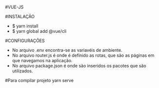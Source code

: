 #VUE-JS

#INSTALAÇÃO
- $ yarn install
- $ yarn global add @vue/cli

#CONFIGURAÇÕES

- No arquivo .env encontra-se as variavéis de ambiente.
- No arquivo router.js é onde é definido as rotas, que são as páginas em que navegamos na aplicação.
- No arquivo package.json é onde são inseridos os pacotes que são utilizados.

#Para compilar projeto
yarn serve

